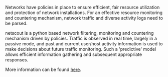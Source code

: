 Networks have policies in place to ensure efficient, fair resource
utilization and protection of network installations. For an effective resource monitoring and countering mechanism, network traffic and diverse activity logs need to be parsed.

netscout is a python based network filtering, monitoring and countering mechanism driven by policies. Traffic is observed in real time, largely in a passive mode, and past and current user/host activity information is used to make decisions about future traffic monitoring. Such a 'predictive' model allows efficient information gathering and subsequent appropriate responses.

More information can be found [here](http://netscout.googlecode.com/files/paper.pdf).